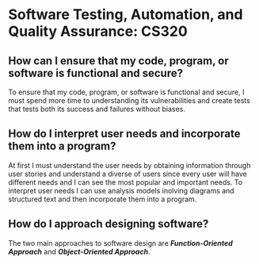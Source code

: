 # Software Testing, Automation, and Quality Assurance: CS320

<h2> How can I ensure that my code, program, or software is functional and secure?</h2>

To ensure that my code, program, or software is functional and secure, I must spend more time to understanding its vulnerabilities and create tests that tests both its success and failures without biases. 

<h2>How do I interpret user needs and incorporate them into a program?</h2>

At first I must understand the user needs by obtaining information through user stories and understand a diverse of users since every user will have different needs and I can see the most popular and important needs. To interpret user needs I can use analysis models inolving diagrams and structured text and then incorporate them into a program. 

<h2>How do I approach designing software?</h2>

The two main approaches to software design are <b>*Function-Oriented Approach*</b> and <b>*Object-Oriented Approach*</b>.



